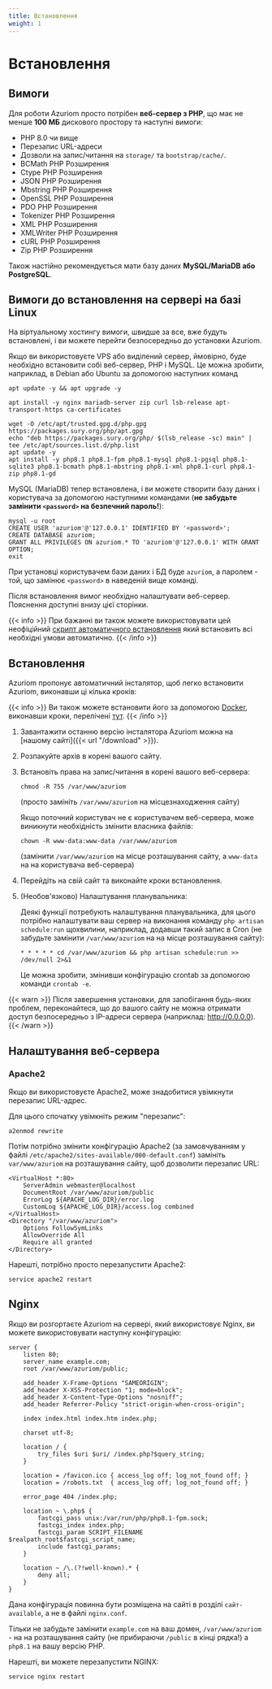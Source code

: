 ```yaml
---
title: Встановлення
weight: 1
---
```


# Встановлення

## Вимоги

Для роботи Azuriom просто потрібен **веб-сервер з PHP**, що має не менше **100 МБ**
дискового простору та наступні вимоги:

- PHP 8.0 чи вище
- Перезапис URL-адреси
- Дозволи на запис/читання на `storage/` та `bootstrap/cache/`.
- BCMath PHP Розширення
- Ctype PHP Розширення
- JSON PHP Розширення
- Mbstring PHP Розширення
- OpenSSL PHP Розширення
- PDO PHP Розширення
- Tokenizer PHP Розширення
- XML PHP Розширення
- XMLWriter PHP Розширення
- cURL PHP Розширення
- Zip PHP Розширення

Також настійно рекомендується мати базу даних **MySQL/MariaDB або PostgreSQL**.

## Вимоги до встановлення на сервері на базі Linux

На віртуальному хостингу вимоги, швидше за все, вже будуть встановлені,
і ви можете перейти безпосередньо до установки Azuriom.

Якщо ви використовуєте VPS або виділений сервер, ймовірно, буде необхідно встановити собі веб-сервер, PHP і MySQL.
Це можна зробити, наприклад, в Debian або Ubuntu за допомогою наступних команд

```
apt update -y && apt upgrade -y

apt install -y nginx mariadb-server zip curl lsb-release apt-transport-https ca-certificates

wget -O /etc/apt/trusted.gpg.d/php.gpg https://packages.sury.org/php/apt.gpg
echo "deb https://packages.sury.org/php/ $(lsb_release -sc) main" | tee /etc/apt/sources.list.d/php.list
apt update -y
apt install -y php8.1 php8.1-fpm php8.1-mysql php8.1-pgsql php8.1-sqlite3 php8.1-bcmath php8.1-mbstring php8.1-xml php8.1-curl php8.1-zip php8.1-gd
```

MySQL (MariaDB) тепер встановлена, і ви можете створити базу даних і користувача за допомогою
наступними командами (**не забудьте замінити `<password>` на безпечний пароль!**):
```
mysql -u root
CREATE USER 'azuriom'@'127.0.0.1' IDENTIFIED BY '<password>';
CREATE DATABASE azuriom;
GRANT ALL PRIVILEGES ON azuriom.* TO 'azuriom'@'127.0.0.1' WITH GRANT OPTION;
exit
```

При установці користувачем бази даних і БД буде `azuriom`, а паролем - той, що замінює `<password>`
в наведеній вище команді.

Після встановлення вимог необхідно налаштувати веб-сервер. Пояснення доступні внизу цієї
сторінки.

{{< info >}}
При бажанні ви також можете використовувати цей неофіційний
[скрипт автоматичного встановлення](https://github.com/AzuriomCommunity/Script-AutoInstall)
який встановить всі необхідні умови автоматично.
{{< /info >}}

## Встановлення

Azuriom пропонує автоматичний інсталятор, щоб легко встановити Azuriom, виконавши ці кілька кроків:

{{< info >}}
Ви також можете встановити його за допомогою [Docker](https://www.docker.com/), виконавши кроки, перелічені [тут](https://github.com/Azuriom/Azuriom/blob/master/docker/INSTALL.md).
{{< /info >}}

1. Завантажити останню версію інсталятора Azuriom можна на [нашому сайті]({{< url "/download" >}}).

1. Розпакуйте архів в корені вашого сайту.

1. Встановіть права на запис/читання в корені вашого веб-сервера:
   ```
   chmod -R 755 /var/www/azuriom
   ```
   (просто замініть `/var/www/azuriom` на місцезнаходження сайту)

   Якщо поточний користувач не є користувачем веб-сервера, може виникнути необхідність змінити власника файлів:
    ```
    chown -R www-data:www-data /var/www/azuriom
    ```
   (замінити `/var/www/azuriom` на місце розташування сайту, а `www-data` на
   на користувача веб-сервера)

1. Перейдіть на свій сайт та виконайте кроки встановлення.

1. (Необов'язково) Налаштування планувальника:

   Деякі функції потребують налаштування планувальника, для цього потрібно налаштувати ваш сервер на виконання
   команду `php artisan schedule:run` щохвилини, наприклад, додавши такий запис в Cron (не забудьте
   замінити `/var/www/azuriom` на
   на місце розташування сайту):
   ```
   * * * * * cd /var/www/azuriom && php artisan schedule:run >> /dev/null 2>&1
   ```
   Це можна зробити, змінивши конфігурацію crontab за допомогою команди `crontab -e`.

{{< warn >}}
Після завершення установки, для запобігання будь-яких проблем, переконайтеся, що до вашого сайту
не можна отримати доступ безпосередньо з IP-адреси сервера (наприклад: http://0.0.0.0).
{{< /warn >}}

## Налаштування веб-сервера

### Apache2

Якщо ви використовуєте Apache2, може знадобитися увімкнути перезапис URL-адрес.

Для цього спочатку увімкніть режим "перезапис":

```
a2enmod rewrite
```

Потім потрібно змінити конфігурацію Apache2 (за замовчуванням у файлі `/etc/apache2/sites-available/000-default.conf`)
замініть `var/www/azuriom` на розташування сайту, щоб дозволити перезапис URL:

```
<VirtualHost *:80>
	ServerAdmin webmaster@localhost
	DocumentRoot /var/www/azuriom/public
	ErrorLog ${APACHE_LOG_DIR}/error.log
	CustomLog ${APACHE_LOG_DIR}/access.log combined
</VirtualHost>
<Directory "/var/www/azuriom">
    Options FollowSymLinks
    AllowOverride All
    Require all granted
</Directory>
```

Нарешті, потрібно просто перезапустити Apache2:

```
service apache2 restart
```

## Nginx

Якщо ви розгортаєте Azuriom на сервері, який використовує Nginx, ви можете використовувати наступну конфігурацію:

```
server {
    listen 80;
    server_name example.com;
    root /var/www/azuriom/public;

    add_header X-Frame-Options "SAMEORIGIN";
    add_header X-XSS-Protection "1; mode=block";
    add_header X-Content-Type-Options "nosniff";
    add_header Referrer-Policy "strict-origin-when-cross-origin";

    index index.html index.htm index.php;

    charset utf-8;

    location / {
        try_files $uri $uri/ /index.php?$query_string;
    }

    location = /favicon.ico { access_log off; log_not_found off; }
    location = /robots.txt  { access_log off; log_not_found off; }

    error_page 404 /index.php;

    location ~ \.php$ {
        fastcgi_pass unix:/var/run/php/php8.1-fpm.sock;
        fastcgi_index index.php;
        fastcgi_param SCRIPT_FILENAME $realpath_root$fastcgi_script_name;
        include fastcgi_params;
    }

    location ~ /\.(?!well-known).* {
        deny all;
    }
}
```

Дана конфігурація повинна бути розміщена на сайті в розділі `сайт-available`, а не в файлі
`nginx.conf`.

Тільки не забудьте замінити `example.com` на ваш домен, `/var/www/azuriom` - на
на розташування сайту (не прибираючи `/public` в кінці рядка!)
а `php8.1` на вашу версію PHP.

Нарешті, ви можете перезапустити NGINX:

```
service nginx restart
```
